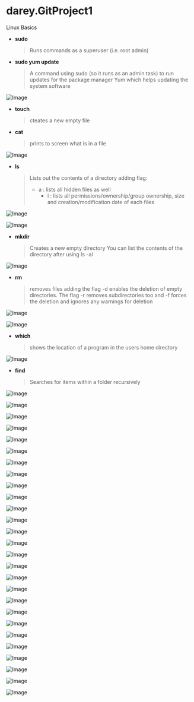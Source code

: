 # darey.GitProject1
Linux Basics

- **sudo**
  > Runs commands as a superuser (i.e. root admin)

- **sudo yum update**
  > A command using sudo (so it runs as an admin task) to run updates for the package manager Yum which helps updating the system software

![Image](Images/Screenshot%202023-10-11%20at%2022.04.40.png)

- **touch**
  >cteates a new empty file
- **cat**
  > prints to screen what is in a file
  
![Image](Images/Screenshot%202023-10-11%20at%2022.09.54.png)

- **ls**
  > Lists out the contents of a directory
  > adding flag:
    > - a : lists all hidden files as well
  >   - l : lists all permissions/ownership/group ownership, size and creation/modification date of each files

![Image](Images/Screenshot%202023-10-11%20at%2022.21.55.png)


![Image](Images/Screenshot%202023-10-11%20at%2022.22.35.png)

- **mkdir**
  > Creates a new empty directory
  > You can list the contents of the directory after using ls -al
  
![Image](Images/Screenshot%202023-10-11%20at%2022.23.41.png)

- **rm**
  > removes files
  > adding the flag -d enables the deletion of empty directories. The flag -r removes subdirectories too and -f forces the deletion and ignores any warnings for deletion
  
![Image](Images/Screenshot%202023-10-11%20at%2022.24.27.png)


![Image](Images/Screenshot%202023-10-11%20at%2022.24.49.png)

- **which**
  > shows the location of a program in the users home directory

![Image](Images/Screenshot%202023-10-11%20at%2022.26.34.png)

- **find**
  > Searches for items within a folder recursively

![Image](Images/Screenshot%202023-10-11%20at%2022.32.57.png)


![Image](Images/Screenshot%202023-10-11%20at%2022.34.52.png)


![Image](Images/Screenshot%202023-10-11%20at%2022.35.20.png)


![Image](Images/Screenshot%202023-10-11%20at%2022.37.20.png)


![Image](Images/Screenshot%202023-10-11%20at%2022.41.35.png)


![Image](Images/Screenshot%202023-10-11%20at%2023.02.30.png)


![Image](Images/Screenshot%202023-10-11%20at%2023.06.24.png)


![Image](Images/Screenshot%202023-10-11%20at%2023.09.05.png)


![Image](Images/Screenshot%202023-10-11%20at%2023.17.21.png)


![Image](Images/Screenshot%202023-10-11%20at%2023.18.13.png)


![Image](Images/Screenshot%202023-10-11%20at%2023.19.44.png)


![Image](Images/Screenshot%202023-10-11%20at%2023.37.32.png)


![Image](Images/Screenshot%202023-10-11%20at%2023.38.14.png)


![Image](Images/Screenshot%202023-10-11%20at%2023.38.23.png)


![Image](Images/Screenshot%202023-10-11%20at%2023.38.45.png)


![Image](Images/Screenshot%202023-10-11%20at%2023.39.12.png)


![Image](Images/Screenshot%202023-10-11%20at%2023.39.21.png)


![Image](Images/Screenshot%202023-10-11%20at%2023.39.40.png)


![Image](Images/Screenshot%202023-10-11%20at%2023.41.10.png)


![Image](Images/Screenshot%202023-10-11%20at%2023.41.18.png)


![Image](Images/Screenshot%202023-10-11%20at%2023.43.04.png)


![Image](Images/Screenshot%202023-10-11%20at%2023.43.17.png)


![Image](Images/Screenshot%202023-10-11%20at%2023.50.23.png)


![Image](Images/Screenshot%202023-10-11%20at%2023.51.42.png)


![Image](Images/Screenshot%202023-10-11%20at%2023.52.01.png)


![Image](Images/Screenshot%202023-10-12%20at%2000.16.07.png)


![Image](Images/Screenshot%202023-10-12%20at%2000.16.35.png)

